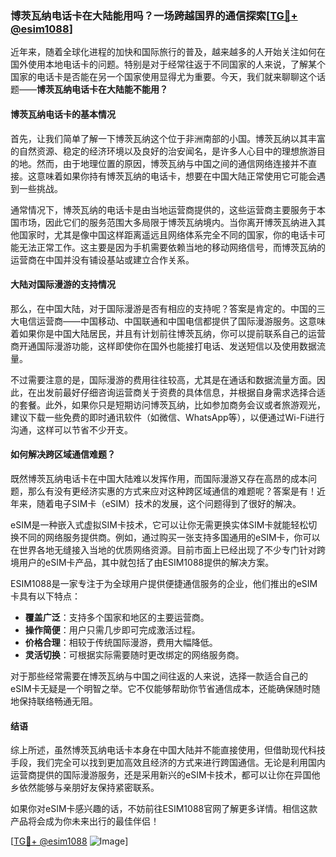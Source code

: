 ### 博茨瓦纳电话卡在大陆能用吗？一场跨越国界的通信探索[[TG💪+ @esim1088](https://t.me/s/esim1088)]

近年来，随着全球化进程的加快和国际旅行的普及，越来越多的人开始关注如何在国外使用本地电话卡的问题。特别是对于经常往返于不同国家的人来说，了解某个国家的电话卡是否能在另一个国家使用显得尤为重要。今天，我们就来聊聊这个话题——**博茨瓦纳电话卡在大陆能不能用？**

#### 博茨瓦纳电话卡的基本情况

首先，让我们简单了解一下博茨瓦纳这个位于非洲南部的小国。博茨瓦纳以其丰富的自然资源、稳定的经济环境以及良好的治安闻名，是许多人心目中的理想旅游目的地。然而，由于地理位置的原因，博茨瓦纳与中国之间的通信网络连接并不直接。这意味着如果你持有博茨瓦纳的电话卡，想要在中国大陆正常使用它可能会遇到一些挑战。

通常情况下，博茨瓦纳的电话卡是由当地运营商提供的，这些运营商主要服务于本国市场，因此它们的服务范围大多局限于博茨瓦纳境内。当你离开博茨瓦纳进入其他国家时，尤其是像中国这样距离遥远且网络体系完全不同的国家，你的电话卡可能无法正常工作。这主要是因为手机需要依赖当地的移动网络信号，而博茨瓦纳的运营商在中国并没有铺设基站或建立合作关系。

#### 大陆对国际漫游的支持情况

那么，在中国大陆，对于国际漫游是否有相应的支持呢？答案是肯定的。中国的三大电信运营商——中国移动、中国联通和中国电信都提供了国际漫游服务。这意味着如果你是中国大陆居民，并且有计划前往博茨瓦纳，你可以提前联系自己的运营商开通国际漫游功能，这样即使你在国外也能接打电话、发送短信以及使用数据流量。

不过需要注意的是，国际漫游的费用往往较高，尤其是在通话和数据流量方面。因此，在出发前最好仔细咨询运营商关于资费的具体信息，并根据自身需求选择合适的套餐。此外，如果你只是短期访问博茨瓦纳，比如参加商务会议或者旅游观光，建议下载一些免费的即时通讯软件（如微信、WhatsApp等），以便通过Wi-Fi进行沟通，这样可以节省不少开支。

#### 如何解决跨区域通信难题？

既然博茨瓦纳电话卡在中国大陆难以发挥作用，而国际漫游又存在高昂的成本问题，那么有没有更经济实惠的方式来应对这种跨区域通信的难题呢？答案是有！近年来，随着电子SIM卡（eSIM）技术的发展，这个问题得到了很好的解决。

eSIM是一种嵌入式虚拟SIM卡技术，它可以让你无需更换实体SIM卡就能轻松切换不同的网络服务提供商。例如，通过购买一张支持多国通用的eSIM卡，你可以在世界各地无缝接入当地的优质网络资源。目前市面上已经出现了不少专门针对跨境用户的eSIM卡产品，其中就包括了由ESIM1088提供的解决方案。

ESIM1088是一家专注于为全球用户提供便捷通信服务的企业，他们推出的eSIM卡具有以下特点：
- **覆盖广泛**：支持多个国家和地区的主要运营商。
- **操作简便**：用户只需几步即可完成激活过程。
- **价格合理**：相较于传统国际漫游，费用大幅降低。
- **灵活切换**：可根据实际需要随时更改绑定的网络服务商。

对于那些经常需要在博茨瓦纳与中国之间往返的人来说，选择一款适合自己的eSIM卡无疑是一个明智之举。它不仅能够帮助你节省通信成本，还能确保随时随地保持联络畅通无阻。

#### 结语

综上所述，虽然博茨瓦纳电话卡本身在中国大陆并不能直接使用，但借助现代科技手段，我们完全可以找到更加高效且经济的方式来进行跨国通信。无论是利用国内运营商提供的国际漫游服务，还是采用新兴的eSIM卡技术，都可以让你在异国他乡依然能够与亲朋好友保持紧密联系。

如果你对eSIM卡感兴趣的话，不妨前往ESIM1088官网了解更多详情。相信这款产品将会成为你未来出行的最佳伴侣！

[[TG💪+ @esim1088](https://t.me/s/esim1088) ![Image](https://i.postimg.cc/4NQfJmqS/Snipaste-2025-05-13-00-14-12.png)]